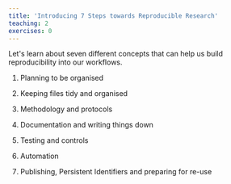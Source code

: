 ```yaml
---
title: 'Introducing 7 Steps towards Reproducible Research'
teaching: 2
exercises: 0
---
```


Let's learn about seven different concepts that can help us build reproducibility into our workflows.

 1. Planning to be organised

 2. Keeping files tidy and organised

 3. Methodology and protocols

 4. Documentation and writing things down

 5. Testing and controls

 6. Automation

 7. Publishing, Persistent Identifiers and preparing for re-use
